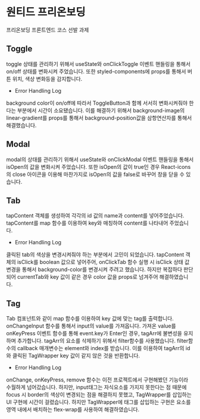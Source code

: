 # 원티드 프리온보딩
 프리온보딩 프론트엔드 코스 선발 과제
 
 ## Toggle
 
 toggle 상태를 관리하기 위해서 useState와 onClickToggle 이벤트 핸들링을 통해서 on/off 상태를 변화시켜 주었습니다.
 또한 styled-components에 props를 통해서 버튼 위치, 색상 변화등을 감지합니다.
 
 - Error Handling Log
 
 background color이 on/off에 따라서 ToggleButton과 함께 서서히 변화시켜줘야 한다는 부분에서 시간이 소요됐습니다.
 이를 해결하기 위해서 background-image의 linear-gradient를 props를 통해서 background-position값을 삼항연산자를 통해서 해결했습니다.
 
  ## Modal
  
  modal의 상태를 관리하기 위해서 useState와 onClickModal 이벤트 핸들링을 통해서 isOpen의 값을 변화시켜 주었습니다.
  또한 isOpen의 값이 true인 경우 React-icons의 close 아이콘을 이용해 마찬가지로 isOpen의 값을 false로 바꾸어 창을 닫을 수 있습니다.
  
 
 ## Tab

tapContent 객체를 생성하여 각각의 id 값의 name과 content를 넣어주었습니다. tapContent를 map 함수를 이용하여 key와 매칭하여 content를 나타내어 주었습니다.

- Error Handling Log

클릭된 tab의 색상을 변경시켜줘야 하는 부분에서 고민이 되었습니다. tapContent 객체의 isClick를 boolean 값으로 넣어주어, onClickTab 함수 실행 시 isClick 상태 값 변경을 통해서 background-color를 변경시켜 주려고 했습니다. 하지만 복잡하다 판단되어 currentTab와 key 값이 같은 경우 color 값을 props로 넘겨주어 해결하였습니다.
 
 ## Tag
 
 Tab 컴포넌트와 같이 map 함수를 이용하여 key 값에 맞는 tag를 출력합니다. onChangeInput 함수를 통해서 input의 value를 가져옵니다.  가져온 value를 onKeyPress 이벤트 함수를 통해 event.key가 Enter인 경우, tagArr에 불변성을 유지하며 추가합니다. tagArr의 요소를 삭제하기 위해서 filter함수를 사용했습니다. filter함수의 callback 매개변수는 element와 index를 받습니다. 이를 이용하여 tagArr의 id와 클릭된 TagWrapper key 값이 같지 않은 것을 반환합니다.
 
 - Error Handling Log

onChange, onKeyPress, remove 함수는 이전 프로젝트에서 구현해봤던 기능이라 수월하게 넘어갔습니다. 하지만, input태그는 자식요소를 가지지 못한다는 점 때문에 focus 시 border의 색상이 변경되는 점을 해결하지 못했고, TagWrapper를 삽입하는 UI 구현에 시간이 걸렸습니다. 하지만 TagWrapper에 태그를 삽입하는 구현은 요소를 영역 내에서 배치하는 flex-wrap를 사용하여 해결하였습니다. 

